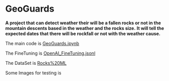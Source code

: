 # GeoGuards
**A project that can detect weather their will be a fallen rocks or not in the mountain descents based in the weather and the rocks size.**
**It will tell the expected dates that there will be rockfall or not with the weather cause.** 

The main code is [GeoGuards.ipynb](GeoGuards.ipynb)

The FineTuning is [OpenAI_FineTuning.jsonl](OpenAI_FineTuning.jsonl)

The DataSet is [Rocks%20ML](Rocks%20ML)

Some Images for testing is []()
